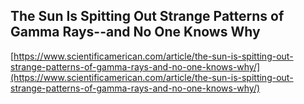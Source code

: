 ## The Sun Is Spitting Out Strange Patterns of Gamma Rays--and No One Knows Why
  
  [https://www.scientificamerican.com/article/the-sun-is-spitting-out-strange-patterns-of-gamma-rays-and-no-one-knows-why/](https://www.scientificamerican.com/article/the-sun-is-spitting-out-strange-patterns-of-gamma-rays-and-no-one-knows-why/)